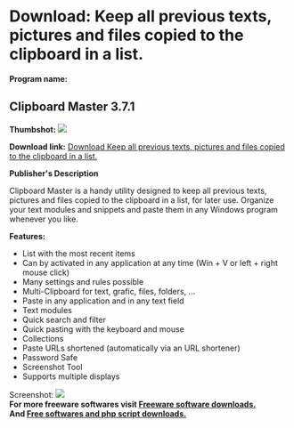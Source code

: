 # Download: Keep all previous texts, pictures and files copied to the clipboard in a list.

**Program name:**

## Clipboard Master 3.7.1

  
**Thumbshot:** ![](http://www.freewarefiles.com/screenshot/clipboardmaster_md.jpg)   
  
**Download link:** [Download Keep all previous texts, pictures and files copied to the clipboard in a list.](http://freesoftwares.boysofts.com/Clipboard-Master_program_77269.html)  
  


**Publisher's Description**  
  


Clipboard Master is a handy utility designed to keep all previous texts, pictures and files copied to the clipboard in a list, for later use. Organize your text modules and snippets and paste them in any Windows program whenever you like. 

**Features:**

  * List with the most recent items 
  * Can by activated in any application at any time (Win + V or left + right mouse click) 
  * Many settings and rules possible 
  * Multi-Clipboard for text, grafic, files, folders, ... 
  * Paste in any application and in any text field 
  * Text modules 
  * Quick search and filter 
  * Quick pasting with the keyboard and mouse 
  * Collections 
  * Paste URLs shortened (automatically via an URL shortener) 
  * Password Safe 
  * Screenshot Tool 
  * Supports multiple displays 

  
  
Screenshot: ![](http://www.freewarefiles.com/screenshot/clipboardmaster.jpg)   
**For more freeware softwares visit [Freeware software downloads.](http://freesoftwares.boysofts.com/)**   
**And [Free softwares and php script downloads.](http://www.boysofts.com/)**
